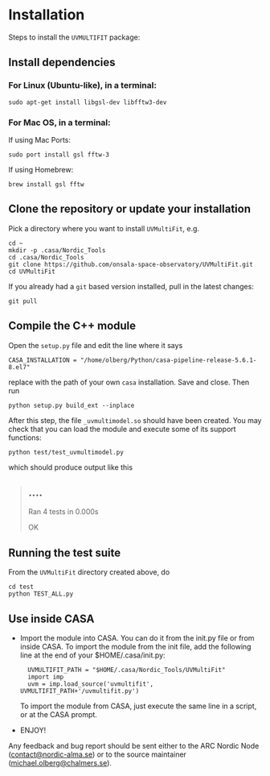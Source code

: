 # Installation

Steps to install the `UVMULTIFIT` package:

## Install dependencies

### For Linux (Ubuntu-like), in a terminal:

    sudo apt-get install libgsl-dev libfftw3-dev

### For Mac OS, in a terminal:

If using Mac Ports:

    sudo port install gsl fftw-3

If using Homebrew:

    brew install gsl fftw

## Clone the repository or update your installation

Pick a directory where you want to install `UVMultiFit`, e.g.

	cd ~
    mkdir -p .casa/Nordic_Tools
	cd .casa/Nordic_Tools
    git clone https://github.com/onsala-space-observatory/UVMultiFit.git
	cd UVMultiFit

If you already had a `git` based version installed, pull in the latest changes:

	git pull

## Compile the C++ module

Open the `setup.py` file and edit the line where it says

    CASA_INSTALLATION = "/home/olberg/Python/casa-pipeline-release-5.6.1-8.el7"

replace with the path of your own `casa` installation. Save and close. Then run

    python setup.py build_ext --inplace

After this step, the file `_uvmultimodel.so` should have been
created. You may check that you can load the module and execute some
of its support functions:

    python test/test_uvmultimodel.py

which should produce output like this

> ....
> ----------------------------------------------------------------------
> Ran 4 tests in 0.000s
>
> OK

## Running the test suite

From the `UVMultiFit` directory created above, do

    cd test
	python TEST_ALL.py

## Use inside CASA

* Import the module into CASA. You can do it from the init.py file or
   from inside CASA. To import the module from the init file, add the
   following line at the end of your $HOME/.casa/init.py:

        UVMULTIFIT_PATH = "$HOME/.casa/Nordic_Tools/UVMultiFit"
        import imp
        uvm = imp.load_source('uvmultifit', UVMULTIFIT_PATH+'/uvmultifit.py')

   To import the module from CASA, just execute the same line in a script,
   or at the CASA prompt.

 * ENJOY!

Any feedback and bug report should be sent either to the ARC Nordic
Node (contact@nordic-alma.se) or to the source maintainer
(michael.olberg@chalmers.se).
